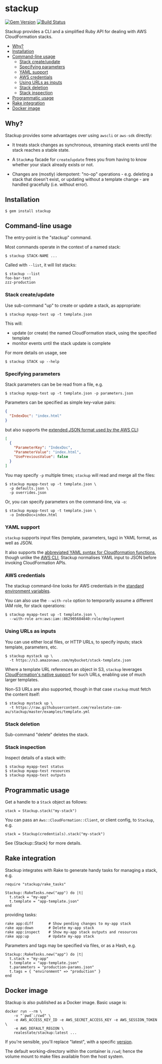 # stackup

[![Gem Version](https://badge.fury.io/rb/stackup.png)](http://badge.fury.io/rb/stackup)
[![Build Status](https://travis-ci.org/realestate-com-au/stackup.svg?branch=master)](https://travis-ci.org/realestate-com-au/stackup)

Stackup provides a CLI and a simplified Ruby API for dealing with
AWS CloudFormation stacks.

<!-- TOC depthFrom:2 depthTo:6 withLinks:1 updateOnSave:1 orderedList:0 -->

- [Why?](#why)
- [Installation](#installation)
- [Command-line usage](#command-line-usage)
	- [Stack create/update](#stack-createupdate)
	- [Specifying parameters](#specifying-parameters)
	- [YAML support](#yaml-support)
	- [AWS credentials](#aws-credentials)
	- [Using URLs as inputs](#using-urls-as-inputs)
	- [Stack deletion](#stack-deletion)
	- [Stack inspection](#stack-inspection)
- [Programmatic usage](#programmatic-usage)
- [Rake integration](#rake-integration)
- [Docker image](#docker-image)

<!-- /TOC -->

## Why?

Stackup provides some advantages over using `awscli` or `aws-sdk` directly:

  - It treats stack changes as synchronous, streaming stack events until the
    stack reaches a stable state.

  - A `Stack#up` facade for `create`/`update` frees you from having to know
    whether your stack already exists or not.

  - Changes are (mostly) idempotent: "no-op" operations - e.g. deleting a
    stack that doesn't exist, or updating without a template change - are
    handled gracefully (i.e. without error).

## Installation

    $ gem install stackup

## Command-line usage

The entry-point is the "stackup" command.

Most commands operate in the context of a named stack:

    $ stackup STACK-NAME ...

Called with `--list`, it will list stacks:

    $ stackup --list
    foo-bar-test
    zzz-production

### Stack create/update

Use sub-command "up" to create or update a stack, as appropriate:

    $ stackup myapp-test up -t template.json

This will:

  * update (or create) the named CloudFormation stack, using the specified template
  * monitor events until the stack update is complete

For more details on usage, see

    $ stackup STACK up --help

### Specifying parameters

Stack parameters can be be read from a file, e.g.

    $ stackup myapp-test up -t template.json -p parameters.json

Parameters can be specified as simple key-value pairs:

```json
{
  "IndexDoc": "index.html"
}
```

but also supports the [extended JSON format used by the AWS CLI](http://docs.aws.amazon.com/cli/latest/reference/cloudformation/create-stack.html):


```json
[
  {
    "ParameterKey": "IndexDoc",
    "ParameterValue": "index.html",
    "UsePreviousValue": false
  }
]
```

You may specify `-p` multiple times; `stackup` will read and merge all the files:

    $ stackup myapp-test up -t template.json \
      -p defaults.json \
      -p overrides.json

Or, you can specify parameters on the command-line, via `-o`:

    $ stackup myapp-test up -t template.json \
      -o IndexDoc=index.html

### YAML support

`stackup` supports input files (template, parameters, tags) in YAML format, as well as JSON.

It also supports the [abbreviated YAML syntax for Cloudformation functions](https://aws.amazon.com/blogs/aws/aws-cloudformation-update-yaml-cross-stack-references-simplified-substitution/), though unlike the [AWS CLI](https://aws.amazon.com/cli/), Stackup normalises YAML input to JSON before invoking CloudFormation APIs.

### AWS credentials

The stackup command-line looks for AWS credentials in the [standard environment variables](https://blogs.aws.amazon.com/security/post/Tx3D6U6WSFGOK2H/A-New-and-Standardized-Way-to-Manage-Credentials-in-the-AWS-SDKs).

You can also use the `--with-role` option to temporarily assume a different IAM role, for stack operations:

    $ stackup myapp-test up -t template.json \
      --with-role arn:aws:iam::862905684840:role/deployment

### Using URLs as inputs

You can use either local files, or HTTP URLs, to specify inputs; stack template, parameters, etc.

    $ stackup mystack up \
      -t https://s3.amazonaws.com/mybucket/stack-template.json

Where a template URL references an object in S3, `stackup` leverages [CloudFormation's native support](http://docs.aws.amazon.com/AWSCloudFormation/latest/APIReference/API_CreateStack.html) for such URLs, enabling use of much larger templates.

Non-S3 URLs are also supported, though in that case `stackup` must fetch the content itself:

    $ stackup mystack up \
      -t https://raw.githubusercontent.com/realestate-com-au/stackup/master/examples/template.yml

### Stack deletion

Sub-command "delete" deletes the stack.

### Stack inspection

Inspect details of a stack with:

    $ stackup myapp-test status
    $ stackup myapp-test resources
    $ stackup myapp-test outputs

## Programmatic usage

Get a handle to a `Stack` object as follows:

    stack = Stackup.stack("my-stack")

You can pass an `Aws::CloudFormation::Client`, or client config,
to `Stackup`, e.g.

    stack = Stackup(credentials).stack("my-stack")

See {Stackup::Stack} for more details.

## Rake integration

Stackup integrates with Rake to generate handy tasks for managing a stack, e.g.

    require "stackup/rake_tasks"

    Stackup::RakeTasks.new("app") do |t|
      t.stack = "my-app"
      t.template = "app-template.json"
    end

providing tasks:

    rake app:diff       # Show pending changes to my-app stack
    rake app:down       # Delete my-app stack
    rake app:inspect    # Show my-app stack outputs and resources
    rake app:up         # Update my-app stack

Parameters and tags may be specified via files, or as a Hash, e.g.

    Stackup::RakeTasks.new("app") do |t|
      t.stack = "my-app"
      t.template = "app-template.json"
      t.parameters = "production-params.json"
      t.tags = { "environment" => "production" }
    end

## Docker image

Stackup is also published as a Docker image. Basic usage is:

    docker run --rm \
        -v "`pwd`:/cwd" \
        -e AWS_ACCESS_KEY_ID -e AWS_SECRET_ACCESS_KEY -e AWS_SESSION_TOKEN \
        -e AWS_DEFAULT_REGION \
        realestate/stackup:latest ...

If you're sensible, you'll replace "latest", with a specific [version](https://rubygems.org/gems/stackup/versions).

The default working-directory within the container is `/cwd`;
hence the volume mount to make files available from the host system.
